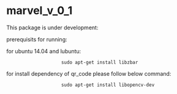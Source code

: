 # marvel_v_0_1

This package is under development: 

prerequisits for running:

for ubuntu 14.04 and lubuntu:
       
                        sudo apt-get install libzbar
          
for install dependency of qr_code please follow below command:
    
                        sudo apt-get install libopencv-dev


